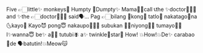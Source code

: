 Five 👉🏻little✨ monkeys🙊 Humpty 🐰Dumpty✨ Mama🤰🏻call 📞the ✨doctor👩🏻‍⚕️ and ✨the 👉🏻doctor👩🏻‍⚕️ said🗣️... Pag 👉🏻bilang 💨kong🫦 tatlo💨 nakatago🙈na🌜kayo👻 Kayo😈 pong😇 nakaupo👩🏻‍🦽 subukan 🫵🏻niyong👌🏻 tumayo🧍‍♂️ I✨wanna😇 be✨ a👌🏻 tutubi🪰 a✨ twinkle🫦star🌟 How! 💥How!💥De✨ carabao 🐂de 🗣️batutin!💥Meow😽

